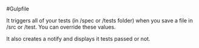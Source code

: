 #Gulpfile

It triggers all of your tests (in /spec or /tests folder) when you save a file in /src or /test. You can override these values.

It also creates a notify and displays it tests passed or not.